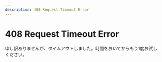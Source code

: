```yaml
---
description: 408 Request Timeout Error
---
```


# 408 Request Timeout Error

申し訳ありませんが、タイムアウトしました。時間をおいてからもう1度お試しください。

